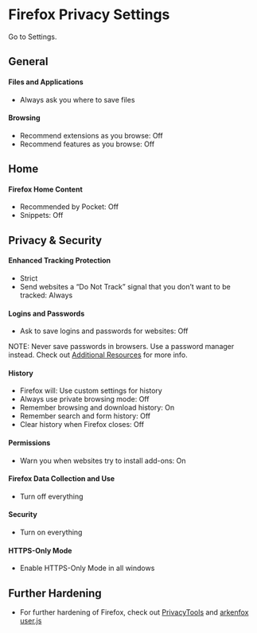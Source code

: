 # Firefox Privacy Settings

Go to Settings.



## General

#### Files and Applications
- Always ask you where to save files

#### Browsing
- Recommend extensions as you browse: Off
- Recommend features as you browse: Off



## Home

#### Firefox Home Content
- Recommended by Pocket: Off
- Snippets: Off



## Privacy & Security

#### Enhanced Tracking Protection
- Strict
- Send websites a “Do Not Track” signal that you don’t want to be tracked: Always

#### Logins and Passwords
- Ask to save logins and passwords for websites: Off

NOTE: Never save passwords in browsers. Use a password manager instead. Check out [Additional Resources](https://github.com/the-weird-aquarian/privacy-settings#additional-resources) for more info.

#### History
- Firefox will: Use custom settings for history
- Always use private browsing mode: Off
- Remember browsing and download history: On
- Remember search and form history: Off
- Clear history when Firefox closes: Off

#### Permissions
- Warn you when websites try to install add-ons: On

#### Firefox Data Collection and Use
- Turn off everything

#### Security
- Turn on everything

#### HTTPS-Only Mode
- Enable HTTPS-Only Mode in all windows



## Further Hardening
- For further hardening of Firefox, check out [PrivacyTools](https://www.privacytools.io/browsers/#about_config) and [arkenfox user.js](https://github.com/arkenfox/user.js)
